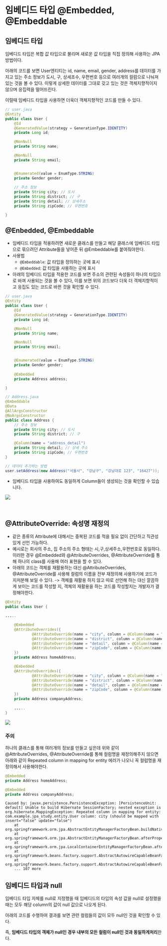 # 임베디드 타입 @Embedded, @Embeddable

## 임베디드 타입

임베디드 타입은 복합 값 타입으로 불리며 새로운 값 타입을 직접 정의해 사용하는 JPA 방법이다.  
  
아래의 코드를 보면 User엔티티는 id, name, email, gender, address를 데이터를 가지고 있는 주소 정보가 도시, 구, 상세조수, 우편번호 등으로 여러개의 컬럼으로 나눠져 있는 것을 볼 수 있다. 이렇게 상세한 데이터를 그대로 갖고 있는 것은 객체지향적이지 않으며 응집력을 떨어뜨린다.  
  
이럴때 임베디드 타입을 사용하면 더욱더 객체지향적인 코드를 만들 수 있다.

```java
// user.java
@Entity
public class User {
    @Id
    @GeneratedValue(strategy = GenerationType.IDENTITY)
    private Long id;

    @NonNull
    private String name;

    @NonNull
    private String email;


    @Enumerated(value = EnumType.STRING)
    private Gender gender;
    
    // 주소 정보
    private String city; // 도시
    private String district; // 구
    private String detail; // 상세주소
    private String zipCode; // 우편번호

}
```

## @Enbedded, @Embeddable
- 임베디드 타입을 적용하려면 새로운 클래스를 만들고 해당 클래스에 임베디드 타입으로 묶으려던 Attribute들을 넣어준 뒤 @Embeddable를 붙여줘야한다.
- 사용법
  - `@Embeddable`: 값 타입을 정의하는 곳에 표시
  - `@Embedded`: 값 타입을 사용하는 곳에 표시
- 아래의 임베디드 타입을 적용한 코드를 보면 주소의 관련된 속성들이 하나의 타입으로 바껴 사용되는 것을 볼 수 있다, 이를 보면 위의 코드보다 더욱 더 객체지향적이고 응집도 있는 코드로 바뀐 것을 확인할 수 있다.

```java
// user.java
@Entity
public class User {
    @Id
    @GeneratedValue(strategy = GenerationType.IDENTITY)
    private Long id;

    @NonNull
    private String name;

    @NonNull
    private String email;


    @Enumerated(value = EnumType.STRING)
    private Gender gender;
    
    @Embedded
    private Address address;

}

// Address.java
@Embeddable
@Data
@AllArgsConstructor
@NoArgsConstructor
public class Address {
    // 주소 정보
    private String city; // 도시
    private String district; // 구

    @Column(name = "address_detail")
    private String detail; // 상세 주소
    private String zipCode; // 우편번호
}
```

```java
// 데이터 추가하는 방법
user.setAddress(new Address("서울시", "강남구", "강남대로 123", "16427"));
```

- 임베디드 타입을 사용하여도 동일하게 Column들이 생성되는 것을 확인할 수 있습니다.

![](https://velog.velcdn.com/images%2Fseongwon97%2Fpost%2F496d4fb2-b04c-4060-b041-e992460ce04f%2F%EC%BA%A1%EC%B2%98.PNG)

<br>

## @AttributeOverride: 속성명 재정의
- 같은 종류의 Attribute에 대해서는 중복된 코드를 적을 필요 없이 간단하고 직관성있게 선언 가능하다.
- 예시로는 회사의 주소, 집 주소의 주소 형태는 시,구,상세주소,우편번호로 동일하다. 이러한 경우 @Embedded와 @AttributeOverrides, @AttributeOverride를 통해 하나의 class를 사용해 여러 표현을 할 수 있다.
- 아래의 코드는 객체를 재활용하는 대신 @AttributeOverrides, @AttributeOverride를 사용해 컬럼의 이름을 전부 재정의해 사용하기에 코드가 지저분해 보일 수 있다. -> 객체를 재활용 하지 않고 따로 선언해 하는 대신 깔끔하게 보이는 코드를 작성할 지, 객체의 재활용을 하는 코드를 작성할지는 개발자가 결정해야한다.

```java
@Entity
public class User {

.....

    @Embedded
    @AttributeOverrides({
            @AttributeOverride(name = "city", column = @Column(name = "home_city")), // city를 home_city라는 column명으로 사용
            @AttributeOverride(name = "district", column = @Column(name = "home_district")),
            @AttributeOverride(name = "detail", column = @Column(name = "home_address_detail")),
            @AttributeOverride(name = "zipCode", column = @Column(name = "home_zipCode"))
    })
    private Address homeAddress;

    @Embedded
    @AttributeOverrides({
            @AttributeOverride(name = "city", column = @Column(name = "company_city")),
            @AttributeOverride(name = "district", column = @Column(name = "company_district")),
            @AttributeOverride(name = "detail", column = @Column(name = "company_address_detail")),
            @AttributeOverride(name = "zipCode", column = @Column(name = "company_zipCode"))
    })
    private Address companyAddress;
   
   	.....
}
```

![](https://velog.velcdn.com/images%2Fseongwon97%2Fpost%2F4776e278-32b6-42b9-90a5-301f302dc252%2Fimage.png)

### 주의
하나의 클래스를 통해 여러개의 정보를 만들고 싶은데 위와 같이 @AttributeOverrides, @AttributeOverride를 통해 컬럼명을 재정의해주지 않으면 아래와 같이 Repeated column in mapping for entity 에러가 나오니 꼭 컬럼명을 재정의해서 사용해야한다.

```java
@Embedded
private Address homeAddress;

@Embedded
private Address companyAddress;
```

```
Caused by: javax.persistence.PersistenceException: [PersistenceUnit: default] Unable to build Hibernate SessionFactory; nested exception is org.hibernate.MappingException: Repeated column in mapping for entity: com.example.jpa_study.entity.User column: city (should be mapped with insert="false" update="false")
	at org.springframework.orm.jpa.AbstractEntityManagerFactoryBean.buildNativeEntityManagerFactory(AbstractEntityManagerFactoryBean.java:421)
	at org.springframework.orm.jpa.AbstractEntityManagerFactoryBean.afterPropertiesSet(AbstractEntityManagerFactoryBean.java:396)
	at org.springframework.orm.jpa.LocalContainerEntityManagerFactoryBean.afterPropertiesSet(LocalContainerEntityManagerFactoryBean.java:341)
	at org.springframework.beans.factory.support.AbstractAutowireCapableBeanFactory.invokeInitMethods(AbstractAutowireCapableBeanFactory.java:1845)
	at org.springframework.beans.factory.support.AbstractAutowireCapableBeanFactory.initializeBean(AbstractAutowireCapableBeanFactory.java:1782)
	... 107 more
```

## 임베디드 타입과 null
임베디드 타입 자체를 null로 지정했을 때 임베디드의 타입의 속성 값을 null로 설정했을 때는 모두 해당 column의 값이 null 값으로 나오게 된다.  
  
아래의 코드를 수행하여 결과를 보면 관련 컬럼들의 값이 모두 null인 것을 확인할 수 있다.  
  
즉, **임베디드 타입의 객체가 null인 경우 내부의 모든 컬럼이 null인 것과 동일하게처리**한다.